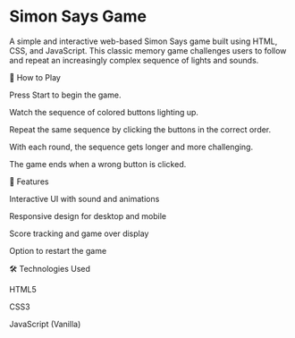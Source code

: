 # Simon Says Game
A simple and interactive web-based Simon Says game built using HTML, CSS, and JavaScript. This classic memory game challenges users to follow and repeat an increasingly complex sequence of lights and sounds.

🧠 How to Play

Press Start to begin the game.

Watch the sequence of colored buttons lighting up.

Repeat the same sequence by clicking the buttons in the correct order.

With each round, the sequence gets longer and more challenging.

The game ends when a wrong button is clicked.

🚀 Features

Interactive UI with sound and animations

Responsive design for desktop and mobile

Score tracking and game over display

Option to restart the game

🛠️ Technologies Used

HTML5

CSS3

JavaScript (Vanilla)
